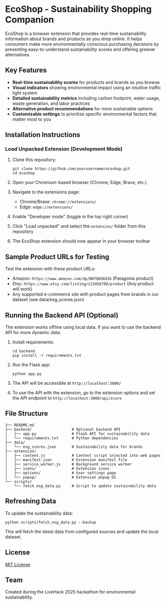 # EcoShop - Sustainability Shopping Companion

EcoShop is a browser extension that provides real-time sustainability information about brands and products as you shop online. It helps consumers make more environmentally conscious purchasing decisions by presenting easy-to-understand sustainability scores and offering greener alternatives.

## Key Features

- **Real-time sustainability scores** for products and brands as you browse
- **Visual indicators** showing environmental impact using an intuitive traffic light system
- **Detailed sustainability metrics** including carbon footprint, water usage, waste generation, and labor practices
- **Alternative product recommendations** for more sustainable options
- **Customizable settings** to prioritize specific environmental factors that matter most to you

## Installation Instructions

### Load Unpacked Extension (Development Mode)

1. Clone this repository:
   ```
   git clone https://github.com/yourusername/ecoshop.git
   cd ecoshop
   ```

2. Open your Chromium-based browser (Chrome, Edge, Brave, etc.)

3. Navigate to the extensions page:
   - Chrome/Brave: `chrome://extensions/`
   - Edge: `edge://extensions/`

4. Enable "Developer mode" (toggle in the top right corner)

5. Click "Load unpacked" and select the `extension/` folder from this repository

6. The EcoShop extension should now appear in your browser toolbar

## Sample Product URLs for Testing

Test the extension with these product URLs:

- Amazon: `https://www.amazon.com/dp/B07QN3683G` (Patagonia product)
- Etsy: `https://www.etsy.com/listing/123456789/product` (Any product will work)
- Any supported e-commerce site with product pages from brands in our dataset (see data/esg_scores.json)

## Running the Backend API (Optional)

The extension works offline using local data. If you want to use the backend API for more dynamic data:

1. Install requirements:
   ```
   cd backend
   pip install -r requirements.txt
   ```

2. Run the Flask app:
   ```
   python app.py
   ```

3. The API will be accessible at `http://localhost:5000/`

4. To use the API with the extension, go to the extension options and set the API endpoint to `http://localhost:5000/api/score`

## File Structure

```
├── README.md
├── backend/                  # Optional backend API
│   ├── app.py                # Flask API for sustainability data  
│   └── requirements.txt      # Python dependencies
├── data/
│   └── esg_scores.json       # Sustainability data for brands
├── extension/
│   ├── content.js            # Content script injected into web pages
│   ├── manifest.json         # Extension manifest file
│   ├── service_worker.js     # Background service worker
│   ├── icons/                # Extension icons
│   ├── options/              # User settings page
│   └── popup/                # Extension popup UI
└── scripts/
    └── fetch_esg_data.py     # Script to update sustainability data
```

## Refreshing Data

To update the sustainability data:

```
python scripts/fetch_esg_data.py --backup
```

This will fetch the latest data from configured sources and update the local dataset.

## License

[MIT License](https://opensource.org/licenses/MIT)

## Team

Created during the LiveHack 2025 hackathon for environmental sustainability.